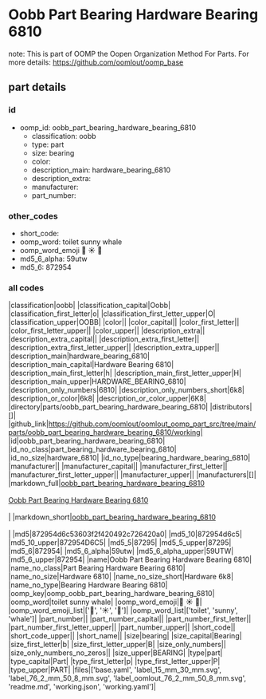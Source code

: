 # Oobb Part Bearing Hardware Bearing 6810  

note: This is part of OOMP the Oopen Organization Method For Parts. For more details: https://github.com/oomlout/oomp_base

##  part details





### id
* oomp_id: oobb_part_bearing_hardware_bearing_6810
  * classification: oobb
  * type: part
  * size: bearing
  * color: 
  * description_main: hardware_bearing_6810
  * description_extra: 
  * manufacturer: 
  * part_number: 

### other_codes
* short_code: 
* oomp_word: toilet sunny whale
* oomp_word_emoji :toilet: :sunny: :whale:
* md5_6_alpha: 59utw
* md5_6: 872954

### all codes 
|classification|oobb|
|classification_capital|Oobb|
|classification_first_letter|o|
|classification_first_letter_upper|O|
|classification_upper|OOBB|
|color||
|color_capital||
|color_first_letter||
|color_first_letter_upper||
|color_upper||
|description_extra||
|description_extra_capital||
|description_extra_first_letter||
|description_extra_first_letter_upper||
|description_extra_upper||
|description_main|hardware_bearing_6810|
|description_main_capital|Hardware Bearing 6810|
|description_main_first_letter|h|
|description_main_first_letter_upper|H|
|description_main_upper|HARDWARE_BEARING_6810|
|description_only_numbers|6810|
|description_only_numbers_short|6k8|
|description_or_color|6k8|
|description_or_color_upper|6K8|
|directory|parts/oobb_part_bearing_hardware_bearing_6810|
|distributors|[]|
|github_link|https://github.com/oomlout/oomlout_oomp_part_src/tree/main/parts/oobb_part_bearing_hardware_bearing_6810/working|
|id|oobb_part_bearing_hardware_bearing_6810|
|id_no_class|part_bearing_hardware_bearing_6810|
|id_no_size|hardware_6810|
|id_no_type|bearing_hardware_bearing_6810|
|manufacturer||
|manufacturer_capital||
|manufacturer_first_letter||
|manufacturer_first_letter_upper||
|manufacturer_upper||
|manufacturers|[]|
|markdown_full|[oobb_part_bearing_hardware_bearing_6810](https://github.com/oomlout/oomlout_oomp_part_src/tree/main/parts/oobb_part_bearing_hardware_bearing_6810/working)<br>[](https://github.com/oomlout/oomlout_oomp_part_src/tree/main/parts/oobb_part_bearing_hardware_bearing_6810/working)<br>[Oobb Part Bearing Hardware Bearing 6810](https://github.com/oomlout/oomlout_oomp_part_src/tree/main/parts/oobb_part_bearing_hardware_bearing_6810/working)<br><br>|
|markdown_short|[oobb_part_bearing_hardware_bearing_6810](https://github.com/oomlout/oomlout_oomp_part_src/tree/main/parts/oobb_part_bearing_hardware_bearing_6810/working)<br><br>|
|md5|872954d6c53603f2f420492c726420a0|
|md5_10|872954d6c5|
|md5_10_upper|872954D6C5|
|md5_5|87295|
|md5_5_upper|87295|
|md5_6|872954|
|md5_6_alpha|59utw|
|md5_6_alpha_upper|59UTW|
|md5_6_upper|872954|
|name|Oobb Part Bearing Hardware Bearing 6810|
|name_no_class|Part Bearing Hardware Bearing 6810|
|name_no_size|Hardware 6810|
|name_no_size_short|Hardware 6k8|
|name_no_type|Bearing Hardware Bearing 6810|
|oomp_key|oomp_oobb_part_bearing_hardware_bearing_6810|
|oomp_word|toilet sunny whale|
|oomp_word_emoji|:toilet: :sunny: :whale:|
|oomp_word_emoji_list|[':toilet:', ':sunny:', ':whale:']|
|oomp_word_list|['toilet', 'sunny', 'whale']|
|part_number||
|part_number_capital||
|part_number_first_letter||
|part_number_first_letter_upper||
|part_number_upper||
|short_code||
|short_code_upper||
|short_name||
|size|bearing|
|size_capital|Bearing|
|size_first_letter|b|
|size_first_letter_upper|B|
|size_only_numbers||
|size_only_numbers_no_zeros||
|size_upper|BEARING|
|type|part|
|type_capital|Part|
|type_first_letter|p|
|type_first_letter_upper|P|
|type_upper|PART|
|files|['base.yaml', 'label_15_mm_30_mm.svg', 'label_76_2_mm_50_8_mm.svg', 'label_oomlout_76_2_mm_50_8_mm.svg', 'readme.md', 'working.json', 'working.yaml']|
